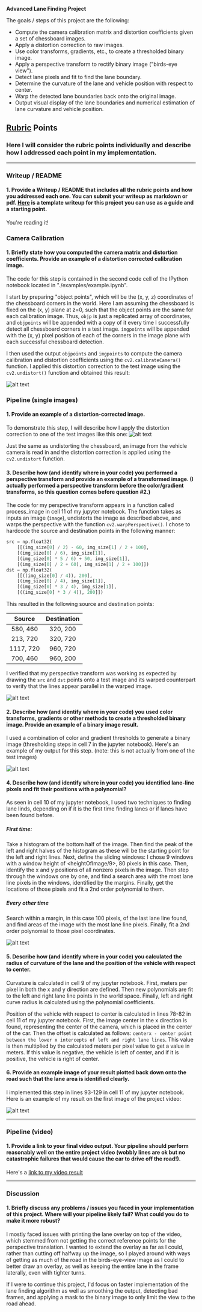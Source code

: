 **Advanced Lane Finding Project**

The goals / steps of this project are the following:

* Compute the camera calibration matrix and distortion coefficients given a set of chessboard images.
* Apply a distortion correction to raw images.
* Use color transforms, gradients, etc., to create a thresholded binary image.
* Apply a perspective transform to rectify binary image ("birds-eye view").
* Detect lane pixels and fit to find the lane boundary.
* Determine the curvature of the lane and vehicle position with respect to center.
* Warp the detected lane boundaries back onto the original image.
* Output visual display of the lane boundaries and numerical estimation of lane curvature and vehicle position.

[//]: # (Image References)

[image1]: ./output_images/undistort_chessboard.jpg "Undistorted"
[image2]: ./output_images/undistort_test1.jpg "Road Transformed"
[image3]: ./output_images/binary_warped.jpg "Binary Example"
[image4]: ./output_images/warpPerspective_points.jpg "Warp Example"
[image5]: ./output_images/lane_color_warp.jpg "Fit Visual"
[image6]: ./output_images/result.jpg "Output"
[video1]: ./output_images/project_video_lanes.mp4 "Video"

## [Rubric](https://review.udacity.com/#!/rubrics/571/view) Points

### Here I will consider the rubric points individually and describe how I addressed each point in my implementation.  

---

### Writeup / README

#### 1. Provide a Writeup / README that includes all the rubric points and how you addressed each one.  You can submit your writeup as markdown or pdf.  [Here](https://github.com/udacity/CarND-Advanced-Lane-Lines/blob/master/writeup_template.md) is a template writeup for this project you can use as a guide and a starting point.  

You're reading it!

### Camera Calibration

#### 1. Briefly state how you computed the camera matrix and distortion coefficients. Provide an example of a distortion corrected calibration image.

The code for this step is contained in the second code cell of the IPython notebook located in "./examples/example.ipynb".

I start by preparing "object points", which will be the (x, y, z) coordinates of the chessboard corners in the world. Here I am assuming the chessboard is fixed on the (x, y) plane at z=0, such that the object points are the same for each calibration image.  Thus, `objp` is just a replicated array of coordinates, and `objpoints` will be appended with a copy of it every time I successfully detect all chessboard corners in a test image.  `imgpoints` will be appended with the (x, y) pixel position of each of the corners in the image plane with each successful chessboard detection.  

I then used the output `objpoints` and `imgpoints` to compute the camera calibration and distortion coefficients using the `cv2.calibrateCamera()` function.  I applied this distortion correction to the test image using the `cv2.undistort()` function and obtained this result: 

![alt text][image1]

### Pipeline (single images)

#### 1. Provide an example of a distortion-corrected image.

To demonstrate this step, I will describe how I apply the distortion correction to one of the test images like this one:
![alt text][image2]

Just the same as undistorting the chessboard, an image from the vehicle camera is read in and the distortion correction is applied using the `cv2.undistort` function.

#### 3. Describe how (and identify where in your code) you performed a perspective transform and provide an example of a transformed image. (I actually performed a perspective transform before the color/gradient transforms, so this question comes before question #2.)

The code for my perspective transform appears in a function called process_image in cell 11 of my jupyter notebook. The function takes as inputs an image (`image`), undistorts the image as described above, and warps the perspective with the function `cv2.warpPerspective()`.  I chose to hardcode the source and destination points in the following manner:

```python
src = np.float32(
    [[(img_size[0] / 2) - 60, img_size[1] / 2 + 100],
    [(img_size[0] / 6), img_size[1]],
    [(img_size[0] * 5 / 6) + 50, img_size[1]],
    [(img_size[0] / 2 + 60), img_size[1] / 2 + 100]])
dst = np.float32(
    [[((img_size[0] / 4)), 200],
    [(img_size[0] / 4), img_size[1]],
    [(img_size[0] * 3 / 4), img_size[1]],
    [((img_size[0] * 3 / 4)), 200]])
```

This resulted in the following source and destination points:

| Source        | Destination   | 
|:-------------:|:-------------:| 
| 580, 460      | 320, 200      | 
| 213, 720      | 320, 720      |
| 1117, 720     | 960, 720      |
| 700, 460      | 960, 200      |

I verified that my perspective transform was working as expected by drawing the `src` and `dst` points onto a test image and its warped counterpart to verify that the lines appear parallel in the warped image.

![alt text][image4]

#### 2. Describe how (and identify where in your code) you used color transforms, gradients or other methods to create a thresholded binary image.  Provide an example of a binary image result.

I used a combination of color and gradient thresholds to generate a binary image (thresholding steps in cell 7 in the jupyter notebook).  Here's an example of my output for this step.  (note: this is not actually from one of the test images)

![alt text][image3]

#### 4. Describe how (and identify where in your code) you identified lane-line pixels and fit their positions with a polynomial?

As seen in cell 10 of my jupyter notebook, I used two techniques to finding lane linds, depending on if it is the first time finding lanes or if lanes have been found before.

##### First time:
Take a histogram of the bottom half of the image. Then find the peak of the left and right halves of the histogram as these will be the starting point for the left and right lines. Next, define the sliding windows: I chose 9 windows with a window height of <heightOfImage/9>, 80 pixels in this case. Then, identify the x and y positions of all nonzero pixels in the image. Then step through the windows one by one, and find a search area with the most lane line pixels in the windows, identified by the margins. Finally, get the locations of those pixels and fit a 2nd order polynomial to them.

##### Every other time
Search within a margin, in this case 100 pixels, of the last lane line found, and find areas of the image with the most lane line pixels. Finally, fit a 2nd order polynomial to those pixel coordinates.

![alt text][image5]

#### 5. Describe how (and identify where in your code) you calculated the radius of curvature of the lane and the position of the vehicle with respect to center.

Curvature is calculated in cell 9 of my jupyter notebook. First, meters per pixel in both the x and y direction are defined. Then new polynomials are fit to the left and right lane line points in the world space. Finally, left and right curve radius is calculated using the polynomial coefficients.

Position of the vehicle with respect to center is calculated in lines 78-82 in cell 11 of my jupyter notebook. First, the image center in the x direction is found, representing the center of the camera, which is placed in the center of the car. Then the offset is calculated as follows: `centerx - center point between the lower x intercepts of left and right lane lines`. This value is then multiplied by the calculated meters per pixel value to get a value in meters. If this value is negative, the vehicle is left of center, and if it is positive, the vehicle is right of center.

#### 6. Provide an example image of your result plotted back down onto the road such that the lane area is identified clearly.

I implemented this step in lines 93-129 in cell 11 of my jupyter notebook. Here is an example of my result on the first image of the project video:

![alt text][image6]

---

### Pipeline (video)

#### 1. Provide a link to your final video output.  Your pipeline should perform reasonably well on the entire project video (wobbly lines are ok but no catastrophic failures that would cause the car to drive off the road!).

Here's a [link to my video result][video1]

---

### Discussion

#### 1. Briefly discuss any problems / issues you faced in your implementation of this project.  Where will your pipeline likely fail?  What could you do to make it more robust?

I mostly faced issues with printing the lane overlay on top of the video, which stemmed from not getting the correct reference points for the perspective translation. I wanted to extend the overlay as far as I could, rather than cutting off halfway up the image, so I played around with ways of getting as much of the road in the birds-eye-view image as I could to better draw an overlay, as well as keeping the entire lane in the frame laterally, even with tighter turns.

If I were to continue this project, I'd focus on faster implementation of the lane finding algorithm as well as smoothing the output,  detecting bad frames, and applying a mask to the binary image to only limit the view to the road ahead.
